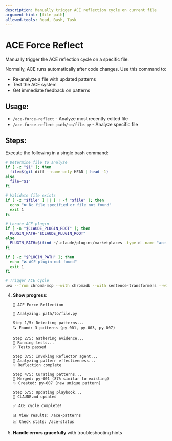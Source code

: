 ```yaml
---
description: Manually trigger ACE reflection cycle on current file
argument-hint: [file-path]
allowed-tools: Read, Bash, Task
---
```


# ACE Force Reflect

Manually trigger the ACE reflection cycle on a specific file.

Normally, ACE runs automatically after code changes. Use this command to:
- Re-analyze a file with updated patterns
- Test the ACE system
- Get immediate feedback on patterns

## Usage:
- `/ace-force-reflect` - Analyze most recently edited file
- `/ace-force-reflect path/to/file.py` - Analyze specific file

## Steps:

Execute the following in a single bash command:

```bash
# Determine file to analyze
if [ -z "$1" ]; then
  file=$(git diff --name-only HEAD | head -1)
else
  file="$1"
fi

# Validate file exists
if [ -z "$file" ] || [ ! -f "$file" ]; then
  echo "❌ No file specified or file not found"
  exit 1
fi

# Locate ACE plugin
if [ -n "$CLAUDE_PLUGIN_ROOT" ]; then
  PLUGIN_PATH="$CLAUDE_PLUGIN_ROOT"
else
  PLUGIN_PATH=$(find ~/.claude/plugins/marketplaces -type d -name "ace-orchestration" 2>/dev/null | head -1)
fi

if [ -z "$PLUGIN_PATH" ]; then
  echo "❌ ACE plugin not found"
  exit 1
fi

# Trigger ACE cycle
uvx --from chroma-mcp --with chromadb --with sentence-transformers --with scikit-learn python3 "$PLUGIN_PATH/scripts/ace-cycle.py" "$file" --force
```

4. **Show progress**:
   ```
   🔄 ACE Force Reflection

   📄 Analyzing: path/to/file.py

   Step 1/5: Detecting patterns...
   🔍 Found: 3 patterns (py-001, py-003, py-007)

   Step 2/5: Gathering evidence...
   🧪 Running tests...
   ✅ Tests passed

   Step 3/5: Invoking Reflector agent...
   🤔 Analyzing pattern effectiveness...
   💡 Reflection complete

   Step 4/5: Curating patterns...
   🔀 Merged: py-001 (87% similar to existing)
   ✨ Created: py-007 (new unique pattern)

   Step 5/5: Updating playbook...
   📖 CLAUDE.md updated

   ✅ ACE cycle complete!

   📊 View results: /ace-patterns
   📈 Check stats: /ace-status
   ```

5. **Handle errors gracefully** with troubleshooting hints
